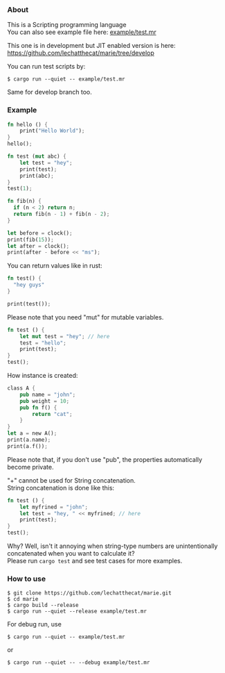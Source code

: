 ### About
This is a Scripting programming language  
You can also see example file here: [example/test.mr](https://github.com/lechatthecat/marie/blob/master/example/test.mr)  

This one is in development but JIT enabled version is here:  
https://github.com/lechatthecat/marie/tree/develop

You can run test scripts by: 
```
$ cargo run --quiet -- example/test.mr
```
Same for develop branch too.

### Example
```rust
fn hello () {
    print("Hello World");
}
hello(); 
```
```rust
fn test (mut abc) {
    let test = "hey";
    print(test);
    print(abc);
}
test(1);
````
```rust
fn fib(n) {
  if (n < 2) return n;
  return fib(n - 1) + fib(n - 2);
}

let before = clock();
print(fib(15));
let after = clock();
print(after - before << "ms");
```

You can return values like in rust:
```rust
fn test() {
  "hey guys"
}

print(test());
```

Please note that you need "mut" for mutable variables.
```rust
fn test () {
    let mut test = "hey"; // here
    test = "hello"; 
    print(test);
}
test();
```

How instance is created:
```rust
class A {
    pub name = "john";
    pub weight = 10;
    pub fn f() {
        return "cat";
    }
}
let a = new A();
print(a.name);
print(a.f());
```
Please note that, if you don't use "pub", the properties automatically become private.

"+" cannot be used for String concatenation.  
String concatenation is done like this:
```rust
fn test () {
    let myfrined = "john";
    let test = "hey, " << myfrined; // here
    print(test);
}
test();
```
Why? Well, isn't it annoying when string-type numbers are unintentionally concatenated when you want to calculate it?  
Please run `cargo test` and see test cases for more examples.

### How to use
```
$ git clone https://github.com/lechatthecat/marie.git
$ cd marie
$ cargo build --release
$ cargo run --quiet --release example/test.mr
```
For debug run, use 
```
$ cargo run --quiet -- example/test.mr
```
or
```
$ cargo run --quiet -- --debug example/test.mr
```

